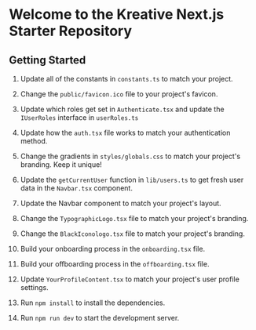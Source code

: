 # Welcome to the Kreative Next.js Starter Repository

## Getting Started

1. Update all of the constants in `constants.ts` to match your project.
2. Change the `public/favicon.ico` file to your project's favicon.
3. Update which roles get set in `Authenticate.tsx` and update the `IUserRoles` interface in `userRoles.ts`
4. Update how the `auth.tsx` file works to match your authentication method.
5. Change the gradients in `styles/globals.css` to match your project's branding. Keep it unique!
6. Update the `getCurrentUser` function in `lib/users.ts` to get fresh user data in the `Navbar.tsx` component.
7. Update the Navbar component to match your project's layout.
8. Change the `TypographicLogo.tsx` file to match your project's branding.
9. Change the `BlackIconologo.tsx` file to match your project's branding.
10. Build your onboarding process in the `onboarding.tsx` file.
11. Build your offboarding process in the `offboarding.tsx` file.
12. Update `YourProfileContent.tsx` to match your project's user profile settings.

2. Run `npm install` to install the dependencies.
3. Run `npm run dev` to start the development server.